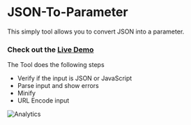 # JSON-To-Parameter

This simply tool allows you to convert JSON into a parameter.

### Check out the [Live Demo](https://xremix.github.io/JSON-To-Parameter/json-to-param.html)

The Tool does the following steps

- Verify if the input is JSON or JavaScript
- Parse input and show errors
- Minify
- URL Encode input

![Analytics](https://ga-beacon.appspot.com/UA-40522413-9/JSON-To-Parameter/readme?pixel)
